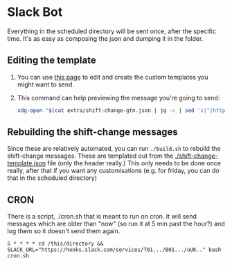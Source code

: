 # Slack Bot

Everything in the scheduled directory will be sent once, after the specific time. It's as easy as composing the json and dumping it in the folder.

## Editing the template

1. You can use [this page](https://app.slack.com/block-kit-builder/T01EGPWTHFF) to edit and create the custom templates you might want to send.
2. This command can help previewing the message you're going to send:

   ```bash
   xdg-open "$(cat extra/shift-change-gtn.json | jq -c | sed 's|^|https://app.slack.com/block-kit-builder/T01EGPWTHFF\#|g')"
   ```


## Rebuilding the shift-change messages

Since these are relatively automated, you can run `./build.sh` to rebuild the shift-change messages. These are templated out from the [./shift-change-template.json](shift-change-template.json) file (only the header really.) This only needs to be done once really, after that if you want any customisations (e.g. for friday, you can do that in the scheduled directory)

## CRON

There is a script, ./cron.sh that is meant to run on cron. It will send messages which are older than "now" (so run it at 5 min past the hour?) and log them so it doesn't send them again.

```
5 * * * * cd /this/directory && SLACK_URL="https://hooks.slack.com/services/T01.../B01.../uUK.." bash cron.sh
```

